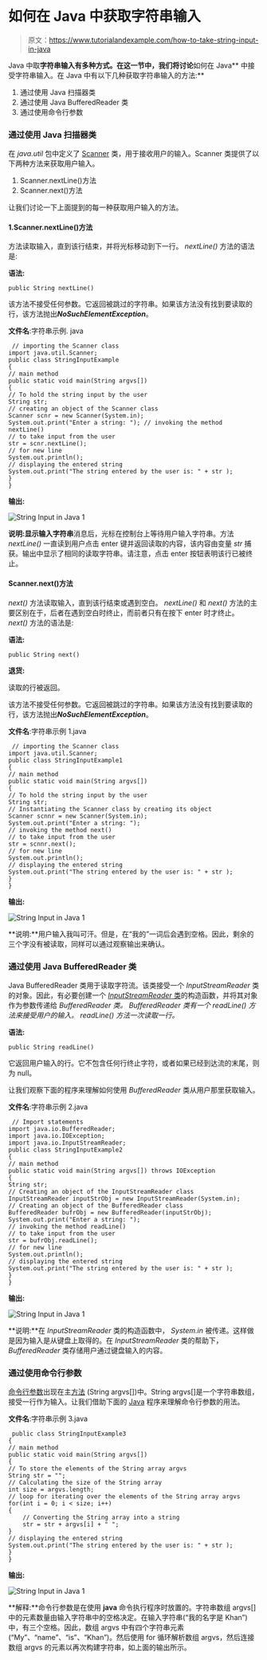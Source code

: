 # 如何在 Java 中获取字符串输入

> 原文：<https://www.tutorialandexample.com/how-to-take-string-input-in-java>

Java 中取**字符串输入有多种方式。在这一节中，我们将讨论**如何在 Java** 中接受字符串输入。在 Java 中有以下几种获取字符串输入的方法:**

1.  通过使用 Java 扫描器类
2.  通过使用 Java BufferedReader 类
3.  通过使用命令行参数

### 通过使用 Java 扫描器类

在 *java.util* 包中定义了 [Scanner](https://www.tutorialandexample.com/how-to-use-scanner-in-java) 类，用于接收用户的输入。Scanner 类提供了以下两种方法来获取用户输入。

1.  Scanner.nextLine()方法
2.  Scanner.next()方法

让我们讨论一下上面提到的每一种获取用户输入的方法。

#### 1.Scanner.nextLine()方法

方法读取输入，直到该行结束，并将光标移动到下一行。 *nextLine()* 方法的语法是:

**语法:**

```
public String nextLine()
```

该方法不接受任何参数。它返回被跳过的字符串。如果该方法没有找到要读取的行，该方法抛出***NoSuchElementException***。

**文件名**:字符串示例. java

```
 // importing the Scanner class
import java.util.Scanner;
public class StringInputExample
{ 
// main method
public static void main(String argvs[])
{
// To hold the string input by the user
String str;
// creating an object of the Scanner class
Scanner scnr = new Scanner(System.in); 
System.out.print("Enter a string: "); // invoking the method nextLine()
// to take input from the user
str = scnr.nextLine();
// for new line
System.out.println();
// displaying the entered string
System.out.print("The string entered by the user is: " + str );
}
} 
```

**输出:**

![String Input in Java 1](img/b455c473a88cf86cf0c8078835c80df2.png)

**说明:**显示**输入字符串**消息后，光标在控制台上等待用户输入字符串。方法 *nextLine()* 一直读到用户点击 enter 键并返回读取的内容，该内容由变量 *str* 捕获。输出中显示了相同的读取字符串。请注意，点击 enter 按钮表明该行已被终止。

#### Scanner.next()方法

*next()* 方法读取输入，直到该行结束或遇到空白。 *nextLine()* 和 *next()* 方法的主要区别在于，后者在遇到空白时终止，而前者只有在按下 enter 时才终止。 *next()* 方法的语法是:

**语法:**

```
public String next()
```

**退货:**

读取的行被返回。

该方法不接受任何参数。它返回被跳过的字符串。如果该方法没有找到要读取的行，该方法抛出***NoSuchElementException***。

**文件名**:字符串示例 1.java

```
 // importing the Scanner class
import java.util.Scanner;
public class StringInputExample1
{ 
// main method
public static void main(String argvs[])
{
// To hold the string input by the user
String str;
// Instantiating the Scanner class by creating its object
Scanner scnnr = new Scanner(System.in); 
System.out.print("Enter a string: ");
// invoking the method next()
// to take input from the user
str = scnnr.next();
// for new line
System.out.println();
// displaying the entered string
System.out.print("The string entered by the user is: " + str );
}
} 
```

**输出:**

![String Input in Java 1](img/46c34aaceb8229452424f53041b96b67.png)

**说明:**用户输入我叫可汗。但是，在“我的”一词后会遇到空格。因此，剩余的三个字没有被读取，同样可以通过观察输出来确认。

### 通过使用 Java BufferedReader 类

Java BufferedReader 类用于读取字符流。该类接受一个 *InputStreamReader* 类的对象。因此，有必要创建一个 [*InputStreamReader* 类](https://www.tutorialandexample.com/java-inputstreamreader)的构造函数，并将其对象作为参数传递给 *BufferedReader 类。 *BufferedReader* 类有一个 *readLine()* 方法来接受用户的输入。 *readLine()* 方法一次读取一行。*

**语法:**

```
public String readLine()
```

它返回用户输入的行。它不包含任何行终止字符，或者如果已经到达流的末尾，则为 null。

让我们观察下面的程序来理解如何使用 *BufferedReader* 类从用户那里获取输入。

**文件名**:字符串示例 2.java

```
 // Import statements
import java.io.BufferedReader;
import java.io.IOException;
import java.io.InputStreamReader;
public class StringInputExample2
{ 
// main method
public static void main(String argvs[]) throws IOException
{
String str;
// Creating an object of the InputStreamReader class
InputStreamReader inputStrObj = new InputStreamReader(System.in);
// Creating an object of the BufferedReader class
BufferedReader bufrObj = new BufferedReader(inputStrObj);
System.out.print("Enter a string: ");
// invoking the method readLine()
// to take input from the user
str = bufrObj.readLine();
// for new line
System.out.println();
// displaying the entered string
System.out.print("The string entered by the user is: " + str );
}
} 
```

**输出:**

![String Input in Java 1](img/7d660e1aa23b16981adbcdec0c069c98.png)

**说明:**在 *InputStreamReader* 类的构造函数中， *System.in* 被传递。这样做是因为输入是从键盘上取得的。在 *InputStreamReader* 类的帮助下， *BufferedReader* 类存储用户通过键盘输入的内容。

### 通过使用命令行参数

[命令行参数](https://www.tutorialandexample.com/java-command-line-argument)出现在主[方法](https://www.tutorialandexample.com/how-to-call-a-method-in-java) (String argvs[])中。String argvs[]是一个字符串数组，接受一行作为输入。让我们借助下面的 [Java](https://www.tutorialandexample.com/java-tutorial) 程序来理解命令行参数的用法。

**文件名**:字符串示例 3.java

```
 public class StringInputExample3
{ 
// main method
public static void main(String argvs[])
{
// To store the elements of the String array argvs
String str = "";
// Calculating the size of the String array
int size = argvs.length;
// loop for iterating over the elements of the String array argvs
for(int i = 0; i < size; i++)
{
    // Converting the String array into a string
    str = str + argvs[i] + " ";
}
// displaying the entered string
System.out.print("The string entered by the user is: " + str );
}
} 
```

**输出:**

![String Input in Java 1](img/370343667373b4eda2276988270363f6.png)

**解释:**命令行参数是在使用 **java** 命令执行程序时放置的。字符串数组 argvs[]中的元素数量由输入字符串中的空格决定。在输入字符串(“我的名字是 Khan”)中，有三个空格。因此，数组 argvs 中有四个字符串元素(“My”、“name”、“is”、“Khan”)。然后使用 for 循环解析数组 argvs，然后连接数组 argvs 的元素以再次构建字符串，如上面的输出所示。